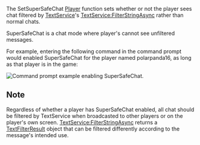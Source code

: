 The SetSuperSafeChat [Player](https://developer.roblox.com/en-us/api-reference/class/Player) function sets whether or not the player sees chat filtered by [TextService](https://developer.roblox.com/en-us/api-reference/class/TextService)'s [TextService:FilterStringAsync](https://developer.roblox.com/en-us/api-reference/function/TextService/FilterStringAsync) rather than normal chats.

SuperSafeChat is a chat mode where player's cannot see unfiltered messages.

For example, entering the following command in the command prompt would enabled SuperSafeChat for the player named polarpanda16, as long as that player is in the game:

![Command prompt example enabling SuperSafeChat.](https://developer.roblox.com/assets/blte98afa1dbb206581/Screen_Shot_2018-07-28_at_9.46.09_PM.png)

Note
----

Regardless of whether a player has SuperSafeChat enabled, all chat should be filtered by TextService when broadcasted to other players or on the player's own screen. [TextService:FilterStringAsync](https://developer.roblox.com/en-us/api-reference/function/TextService/FilterStringAsync) returns a [TextFilterResult](https://developer.roblox.com/en-us/api-reference/class/TextFilterResult) object that can be filtered differently according to the message's intended use.